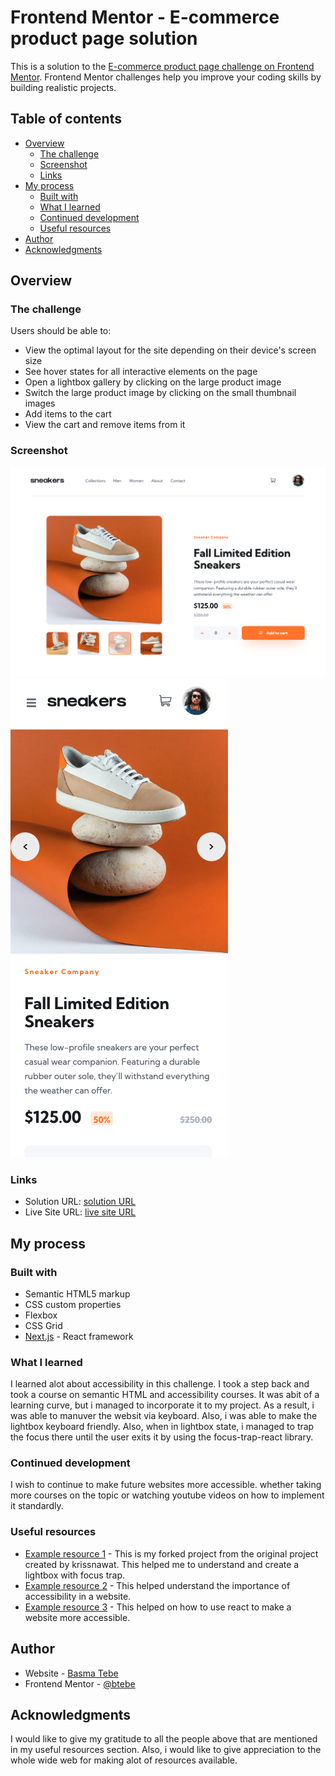 # Frontend Mentor - E-commerce product page solution

This is a solution to the [E-commerce product page challenge on Frontend Mentor](https://www.frontendmentor.io/challenges/ecommerce-product-page-UPsZ9MJp6). Frontend Mentor challenges help you improve your coding skills by building realistic projects.

## Table of contents

- [Overview](#overview)
  - [The challenge](#the-challenge)
  - [Screenshot](#screenshot)
  - [Links](#links)
- [My process](#my-process)
  - [Built with](#built-with)
  - [What I learned](#what-i-learned)
  - [Continued development](#continued-development)
  - [Useful resources](#useful-resources)
- [Author](#author)
- [Acknowledgments](#acknowledgments)

## Overview

### The challenge

Users should be able to:

- View the optimal layout for the site depending on their device's screen size
- See hover states for all interactive elements on the page
- Open a lightbox gallery by clicking on the large product image
- Switch the large product image by clicking on the small thumbnail images
- Add items to the cart
- View the cart and remove items from it

### Screenshot

![desktop](./public/screenshots/e-commerce-desktop.png)
![desktop](./public/screenshots/e-commerce-mobile.png)

### Links

- Solution URL: [solution URL](https://github.com/btebe/e-commerce-page)
- Live Site URL: [live site URL](https://e-commerce-page-xsy3.vercel.app/)

## My process

### Built with

- Semantic HTML5 markup
- CSS custom properties
- Flexbox
- CSS Grid
- [Next.js](https://nextjs.org/) - React framework

### What I learned

I learned alot about accessibility in this challenge. I took a step back and took a course on semantic HTML and accessibility courses. It was abit of a learning curve, but i managed to incorporate it to my project. As a result, i was able to manuver the websit via keyboard. Also, i was able to make the lightbox keyboard friendly. Also, when in lightbox state, i managed to trap the focus there until the user exits it by using the focus-trap-react library.

### Continued development

I wish to continue to make future websites more accessible. whether taking more courses on the topic or watching youtube videos on how to implement it standardly.

### Useful resources

- [Example resource 1](https://codesandbox.io/s/react-modal-form-pop-up-forked-7gszgj) - This is my forked project from the original project created by krissnawat. This helped me to understand and create a lightbox with focus trap.
- [Example resource 2](https://www.linkedin.com/learning/ux-foundations-accessibility/welcome?autoplay=true) - This helped understand the importance of accessibility in a website.
- [Example resource 3](https://www.linkedin.com/learning/react-accessibility/accessibility-in-react?autoplay=true) - This helped on how to use react to make a website more accessible.

## Author

- Website - [Basma Tebe](https://basma94tebe.wixsite.com/my-site)
- Frontend Mentor - [@btebe](https://www.frontendmentor.io/profile/btebe)

## Acknowledgments

I would like to give my gratitude to all the people above that are mentioned in my useful resources section. Also, i would like to give appreciation to the whole wide web for making alot of resources available.
